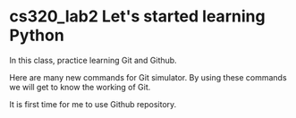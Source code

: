 # cs320_lab2 Let's started learning Python

In this class, practice learning Git and Github.

Here are many new commands for Git simulator. By using these commands we will get to know the working of Git.

It is first time for me to use Github repository.
